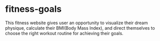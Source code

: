 # fitness-goals
This fitness website gives user an opportunity to visualize their dream physique, calculate their BMI(Body Mass Index), and direct themselves to choose the right workout routine for achieving their goals. 
